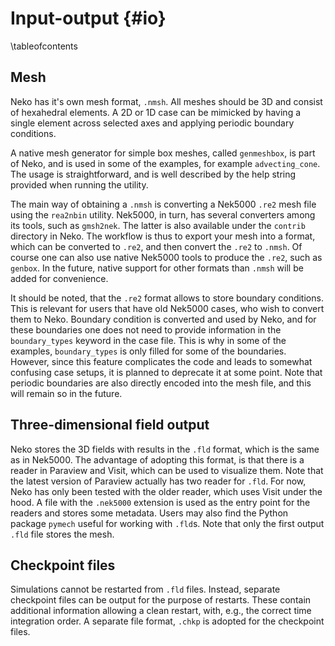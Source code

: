 # Input-output {#io}

\tableofcontents

## Mesh

Neko has it's own mesh format, `.nmsh`. All meshes should be 3D and consist of
hexahedral elements. A 2D or 1D case can be mimicked by having a single element
across selected axes and applying periodic boundary conditions.

A native mesh generator for simple box meshes, called `genmeshbox`, is part of
Neko, and is used in some of the examples, for example `advecting_cone`. The
usage is straightforward, and is well described by the help string provided when
running the utility.

The main way of obtaining a `.nmsh` is converting a Nek5000 `.re2` mesh file
using the `rea2nbin` utility. Nek5000, in turn, has several converters among its
tools, such as `gmsh2nek`. The latter is also available under the `contrib`
directory in Neko. The workflow is thus to export your mesh into a format, which
can be converted to `.re2`, and then convert the `.re2` to `.nmsh`. Of course
one can also use native Nek5000 tools to produce the `.re2`, such as `genbox`.
In the future, native support for other formats than `.nmsh` will be added for
convenience.

It should be noted, that the `.re2` format allows to store boundary conditions.
This is relevant for users that have old Nek5000 cases, who wish to convert them
to Neko. Boundary condition is converted and used by Neko, and for these
boundaries one does not need to provide information in the `boundary_types`
keyword in the case file. This is why in some of the examples, `boundary_types`
is only filled for some of the boundaries. However, since this feature
complicates the code and leads to somewhat confusing case setups, it is planned
to deprecate it at some point. Note that periodic boundaries are also directly
encoded into the mesh file, and this will remain so in the future.

## Three-dimensional field output
Neko stores the 3D fields with results in the `.fld` format, which is the same
as in Nek5000. The advantage of adopting this format, is that there is a reader
in Paraview and Visit, which can be used to visualize them. Note that the latest
version of Paraview actually has two reader for `.fld`. For now, Neko has only
been tested with the older reader, which uses Visit under the hood.  A file with
the `.nek5000` extension is used as the entry point for the readers and stores
some metadata. Users may also find the Python package `pymech` useful for
working with `.fld`s. Note that only the first output `.fld` file stores the
mesh.

## Checkpoint files
Simulations cannot be restarted from `.fld` files. Instead, separate checkpoint
files can be output for the purpose of restarts. These contain additional
information allowing a clean restart, with, e.g., the correct time integration
order. A separate file format, `.chkp` is adopted for the checkpoint files.
